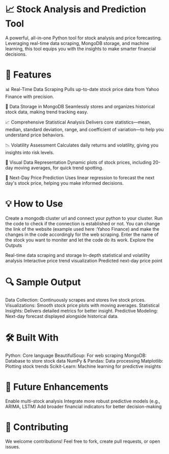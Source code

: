 # 📈 Stock Analysis and Prediction Tool
A powerful, all-in-one Python tool for stock analysis and price forecasting. Leveraging real-time data scraping, MongoDB storage, and machine learning, this tool equips you with the insights to make smarter financial decisions.

# 🚀 Features
📊 Real-Time Data Scraping
Pulls up-to-date stock price data from Yahoo Finance with precision.

💾 Data Storage in MongoDB
Seamlessly stores and organizes historical stock data, making trend tracking easy.

📈 Comprehensive Statistical Analysis
Delivers core statistics—mean, median, standard deviation, range, and coefficient of variation—to help you understand price behaviors.

📉 Volatility Assessment
Calculates daily returns and volatility, giving you insights into risk levels.

🎨 Visual Data Representation
Dynamic plots of stock prices, including 20-day moving averages, for quick trend spotting.

🔮 Next-Day Price Prediction
Uses linear regression to forecast the next day's stock price, helping you make informed decisions.

# 💡 How to Use
Create a mongodb cluster url and connect your python to your cluster. 
Run the code to check if the connection is established or not.
You can change the link of the website (example used here :Yahoo Finance) and make the changes in the code accordingly for the web scraping.
Enter the name of the stock you want to moniter and let the code do its work.
Explore the Outputs

Real-time data scraping and storage
In-depth statistical and volatility analysis
Interactive price trend visualization
Predicted next-day price point
# 🔍 Sample Output
Data Collection: Continuously scrapes and stores live stock prices.
Visualizations: Smooth stock price plots with moving averages.
Statistical Insights: Delivers detailed metrics for better insight.
Predictive Modeling: Next-day forecast displayed alongside historical data.
# 🛠️ Built With
Python: Core language
BeautifulSoup: For web scraping
MongoDB: Database to store stock data
NumPy & Pandas: Data processing
Matplotlib: Plotting stock trends
Scikit-Learn: Machine learning for predictive insights
# 🚀 Future Enhancements
Enable multi-stock analysis
Integrate more robust predictive models (e.g., ARIMA, LSTM)
Add broader financial indicators for better decision-making
# 🌟 Contributing
We welcome contributions! Feel free to fork, create pull requests, or open issues.
